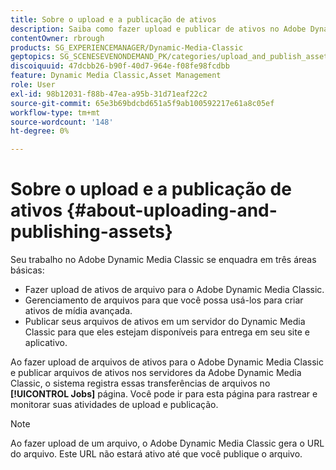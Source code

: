 ```yaml
---
title: Sobre o upload e a publicação de ativos
description: Saiba como fazer upload e publicar de ativos no Adobe Dynamic Media Classic.
contentOwner: rbrough
products: SG_EXPERIENCEMANAGER/Dynamic-Media-Classic
geptopics: SG_SCENESEVENONDEMAND_PK/categories/upload_and_publish_assets
discoiquuid: 47dcbb26-b90f-40d7-964e-f08fe98fcdbb
feature: Dynamic Media Classic,Asset Management
role: User
exl-id: 98b12031-f88b-47ea-a95b-31d71eaf22c2
source-git-commit: 65e3b69bdcbd651a5f9ab100592217e61a8c05ef
workflow-type: tm+mt
source-wordcount: '148'
ht-degree: 0%

---
```


# Sobre o upload e a publicação de ativos {#about-uploading-and-publishing-assets}

Seu trabalho no Adobe Dynamic Media Classic se enquadra em três áreas básicas:

* Fazer upload de ativos de arquivo para o Adobe Dynamic Media Classic.
* Gerenciamento de arquivos para que você possa usá-los para criar ativos de mídia avançada.
* Publicar seus arquivos de ativos em um servidor do Dynamic Media Classic para que eles estejam disponíveis para entrega em seu site e aplicativo.

Ao fazer upload de arquivos de ativos para o Adobe Dynamic Media Classic e publicar arquivos de ativos nos servidores da Adobe Dynamic Media Classic, o sistema registra essas transferências de arquivos no **[!UICONTROL Jobs]** página. Você pode ir para esta página para rastrear e monitorar suas atividades de upload e publicação.

>[!NOTE]
>
>Ao fazer upload de um arquivo, o Adobe Dynamic Media Classic gera o URL do arquivo. Este URL não estará ativo até que você publique o arquivo.

<!-- >[!NOTE]
>
>A new Instant Publish feature was made available shortly after the release of Adobe Dynamic Media Classic 6.0. This feature, which publishes assets immediately with one step, is being rolled out gradually, replacing the **[!UICONTROL Mark for Publish]** functionality. Some users will continue to see the current interface and functionality for a while, until they are included in the rollout. In addition, some assets will continue to use the “Mark for Publish” process for a while after the rollout. -->
